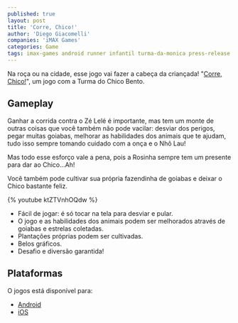 ```yaml
---
published: true
layout: post
title: 'Corre, Chico!'
author: 'Diego Giacomelli'
companies: 'iMAX Games'
categories: Game
tags: imax-games android runner infantil turma-da-monica press-release
---
```

Na roça ou na cidade, esse jogo vai fazer a cabeça da criançada! "[Corre, Chico!](https://play.google.com/store/apps/details?id=br.com.imaxgames.chicobento)", um jogo com a Turma do Chico Bento.

## Gameplay
Ganhar a corrida contra o Zé Lelé é importante, mas tem um monte de outras coisas que você também não pode vacilar: desviar dos perigos, pegar muitas goiabas, melhorar as habilidades dos animais que te ajudam, tudo isso sempre tomando cuidado com a onça e o Nhô Lau!

Mas todo esse esforço vale a pena, pois a Rosinha sempre tem um presente para dar ao Chico...Ah! 

Você também pode cultivar sua própria fazendinha de goiabas e deixar o Chico bastante feliz.

{% youtube ktZTVnhOQdw %}

* Fácil de jogar: é só tocar na tela para desviar e pular.
* O jogo e as habilidades dos animais podem ser melhorados através de goiabas e estrelas coletadas.
* Plantações próprias podem ser cultivadas.
* Belos gráficos.
* Desafio e diversão garantida!

## Plataformas
O jogos está disponível para:

* [Android](https://play.google.com/store/apps/details?id=br.com.imaxgames.chicobento)
* [iOS](https://itunes.apple.com/br/app/corre-chico/id1031978178?mt=8)
